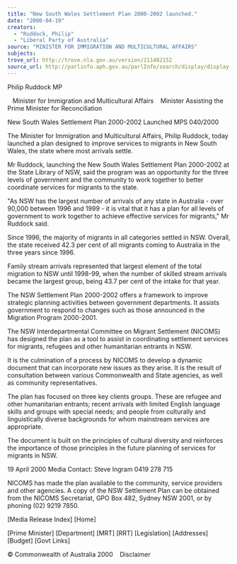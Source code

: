 ```yaml
---
title: "New South Wales Settlement Plan 2000-2002 launched."
date: "2000-04-19"
creators:
  - "Ruddock, Philip"
  - "Liberal Party of Australia"
source: "MINISTER FOR IMMIGRATION AND MULTICULTURAL AFFAIRS"
subjects:
trove_url: http://trove.nla.gov.au/version/211482152
source_url: http://parlinfo.aph.gov.au/parlInfo/search/display/display.w3p;query=Id%3A%22media/pressrel/8UC16%22
---
```


 Philip Ruddock MP

    Minister for Immigration and Multicultural Affairs    Minister Assisting the Prime Minister for Reconciliation

 New South Wales Settlement Plan 2000-2002 Launched MPS 040/2000

 The Minister for Immigration and Multicultural Affairs, Philip Ruddock, today launched a plan designed to improve services to migrants in New South Wales, the state where most arrivals settle.

 Mr Ruddock, launching the New South Wales Settlement Plan 2000-2002 at the State Library of NSW, said the program was an opportunity for the three levels of government and the community to work together to better coordinate services for migrants to the state.

 "As NSW has the largest number of arrivals of any state in Australia - over 90,000 between 1996 and 1999 - it is vital that it has a plan for all levels of government to work together to achieve effective services for migrants," Mr Ruddock said.

 Since 1996, the majority of migrants in all categories settled in NSW. Overall, the state received 42.3 per cent of all migrants coming to Australia in the three years since 1996.

 Family stream arrivals represented that largest element of the total migration to NSW until 1998-99, when the number of skilled stream arrivals became the largest group, being 43.7 per cent of the intake for that year.

 The NSW Settlement Plan 2000-2002 offers a framework to improve strategic planning activities between government departments. It assists government to respond to changes such as those announced in the Migration Program 2000-2001.

 The NSW Interdepartmental Committee on Migrant Settlement (NICOMS) has designed the plan as a tool to assist in coordinating settlement services for migrants, refugees and other humanitarian entrants in NSW.

 It is the culmination of a process by NICOMS to develop a dynamic document that can incorporate new issues as they arise. It is the result of consultation between various Commonwealth and State agencies, as well as community representatives.

 The plan has focused on three key clients groups. These are refugee and other humanitarian entrants; recent arrivals with limited English language skills and groups with special needs; and people from culturally and linguistically diverse backgrounds for whom mainstream services are appropriate.

 The document is built on the principles of cultural diversity and reinforces the importance of those principles in the future planning of services for migrants in NSW.

 19 April 2000 Media Contact: Steve Ingram 0419 278 715

 NICOMS has made the plan available to the community, service providers and other agencies. A copy of the NSW Settlement Plan can be obtained from the NICOMS Secretariat, GPO Box 482, Sydney NSW 2001, or by phoning (02) 9219 7850.

 [Media Release Index] [Home]

 [Prime Minister] [Department] [MRT] [RRT] [Legislation] [Addresses] [Budget] [Govt Links]

 © Commonwealth of Australia 2000    Disclaimer

